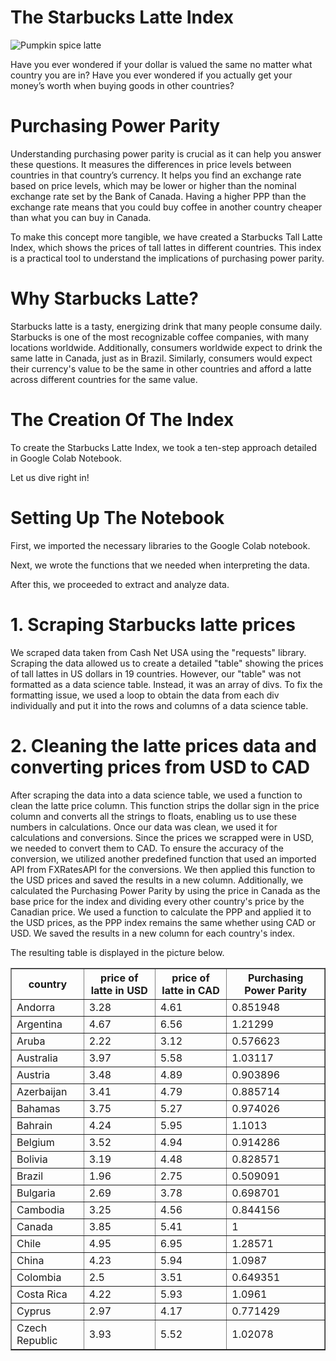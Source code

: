 # The Starbucks Latte Index

![Pumpkin spice latte](picture.png "Pumpkin spice latte")

Have you ever wondered if your dollar is valued the same no matter what country you are in? Have you ever wondered if you actually get your money’s worth when buying goods in other countries?

# Purchasing Power Parity
Understanding purchasing power parity is crucial as it can help you answer these questions. It measures the differences in price levels between countries in that country’s currency. It helps you find an exchange rate based on price levels, which may be lower or higher than the nominal exchange rate set by the Bank of Canada. Having a higher PPP than the exchange rate means that you could buy coffee in another country cheaper than what you can buy in Canada.

To make this concept more tangible, we have created a Starbucks Tall Latte Index, which shows the prices of tall lattes in different countries. This index is a practical tool to understand the implications of purchasing power parity.

# Why Starbucks Latte?
Starbucks latte is a tasty, energizing drink that many people consume daily. Starbucks is one of the most recognizable coffee companies, with many locations worldwide. Additionally, consumers worldwide expect to drink the same latte in Canada, just as in Brazil. Similarly, consumers would expect their currency's value to be the same in other countries and afford a latte across different countries for the same value.

# The Creation Of The Index
To create the Starbucks Latte Index, we took a ten-step approach detailed in Google Colab Notebook. 

Let us dive right in!

# Setting Up The Notebook

First, we imported the necessary libraries to the Google Colab notebook.

Next, we wrote the functions that we needed when interpreting the data.

After this, we proceeded to extract and analyze data.

# 1. Scraping Starbucks latte prices
We scraped data taken from Cash Net USA using the "requests" library. Scraping the data allowed us to create a detailed "table" showing the prices of tall lattes in US dollars in 19 countries. However, our "table" was not formatted as a data science table. Instead, it was an array of divs. To fix the formatting issue, we used a loop to obtain the data from each div individually and put it into the rows and columns of a data science table.

# 2. Cleaning the latte prices data and converting prices from USD to CAD
After scraping the data into a data science table, we used a function to clean the latte price column. This function strips the dollar sign in the price column and converts all the strings to floats, enabling us to use these numbers in calculations. Once our data was clean, we used it for calculations and conversions. Since the prices we scrapped were in USD, we needed to convert them to CAD. To ensure the accuracy of the conversion, we utilized another predefined function that used an imported API from FXRatesAPI for the conversions. We then applied this function to the USD prices and saved the results in a new column.
Additionally, we calculated the Purchasing Power Parity by using the price in Canada as the base price for the index and dividing every other country's price by the Canadian price. We used a function to calculate the PPP and applied it to the USD prices, as the PPP index remains the same whether using CAD or USD. We saved the results in a new column for each country's index.

The resulting table is displayed in the picture below.

<table border="1" class="dataframe">
<thead>
<tr>
<th>country</th> <th>price of latte in USD</th> <th>price of latte in CAD</th> <th>Purchasing Power Parity</th>
</tr>
</thead>
<tbody>
<tr>
<td>Andorra       </td> <td>3.28                 </td> <td>4.61                 </td> <td>0.851948               </td>
</tr>
<tr>
<td>Argentina     </td> <td>4.67                 </td> <td>6.56                 </td> <td>1.21299                </td>
</tr>
<tr>
<td>Aruba         </td> <td>2.22                 </td> <td>3.12                 </td> <td>0.576623               </td>
</tr>
<tr>
<td>Australia     </td> <td>3.97                 </td> <td>5.58                 </td> <td>1.03117                </td>
</tr>
<tr>
<td>Austria       </td> <td>3.48                 </td> <td>4.89                 </td> <td>0.903896               </td>
</tr>
<tr>
<td>Azerbaijan    </td> <td>3.41                 </td> <td>4.79                 </td> <td>0.885714               </td>
</tr>
<tr>
<td>Bahamas       </td> <td>3.75                 </td> <td>5.27                 </td> <td>0.974026               </td>
</tr>
<tr>
<td>Bahrain       </td> <td>4.24                 </td> <td>5.95                 </td> <td>1.1013                 </td>
</tr>
<tr>
<td>Belgium       </td> <td>3.52                 </td> <td>4.94                 </td> <td>0.914286               </td>
</tr>
<tr>
<td>Bolivia       </td> <td>3.19                 </td> <td>4.48                 </td> <td>0.828571               </td>
</tr>
<tr>
<td>Brazil        </td> <td>1.96                 </td> <td>2.75                 </td> <td>0.509091               </td>
</tr>
<tr>
<td>Bulgaria      </td> <td>2.69                 </td> <td>3.78                 </td> <td>0.698701               </td>
</tr>
<tr>
<td>Cambodia      </td> <td>3.25                 </td> <td>4.56                 </td> <td>0.844156               </td>
</tr>
<tr>
<td>Canada        </td> <td>3.85                 </td> <td>5.41                 </td> <td>1                      </td>
</tr>
<tr>
<td>Chile         </td> <td>4.95                 </td> <td>6.95                 </td> <td>1.28571                </td>
</tr>
<tr>
<td>China         </td> <td>4.23                 </td> <td>5.94                 </td> <td>1.0987                 </td>
</tr>
<tr>
<td>Colombia      </td> <td>2.5                  </td> <td>3.51                 </td> <td>0.649351               </td>
</tr>
<tr>
<td>Costa Rica    </td> <td>4.22                 </td> <td>5.93                 </td> <td>1.0961                 </td>
</tr>
<tr>
<td>Cyprus        </td> <td>2.97                 </td> <td>4.17                 </td> <td>0.771429               </td>
</tr>
<tr>
<td>Czech Republic</td> <td>3.93                 </td> <td>5.52                 </td> <td>1.02078                </td>
</tr>
</tbody>
</table>
